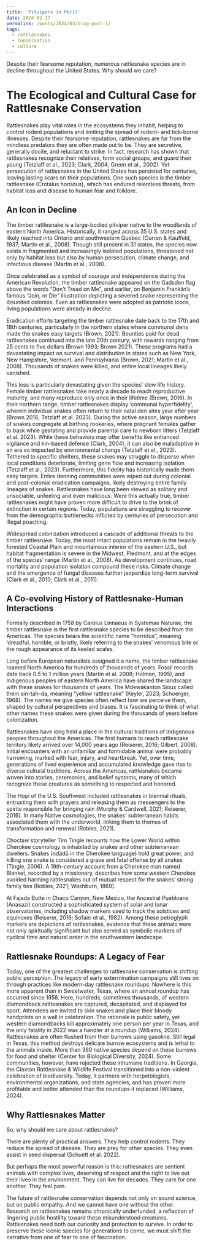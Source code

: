 ```yaml
---
title: 'Pitvipers in Peril'
date: 2024-02-17
permalink: /posts/2024/03/blog-post-1/
tags:
  - rattlesnakes
  - conservation
  - culture
---
```


Despite their fearsome reputation, numerous rattlesnake species are in decline throughout the United States. Why should we care?

The Ecological and Cultural Case for Rattlesnake Conservation
======
Rattlesnakes play vital roles in the ecosystems they inhabit, helping to control rodent populations and limiting the spread of rodent- and tick-borne illnesses. Despite their fearsome reputation, rattlesnakes are far from the mindless predators they are often made out to be. They are secretive, generally docile, and reluctant to strike. In fact, research has shown that rattlesnakes recognize their relatives, form social groups, and guard their young (Tetzlaff et al., 2023; Clark, 2004; Green et al., 2002).
Yet persecution of rattlesnakes in the United States has persisted for centuries, leaving lasting scars on their populations. One such species is the timber rattlesnake (Crotalus horridus), which has endured relentless threats, from habitat loss and disease to human fear and folklore.

An Icon in Decline
------
The timber rattlesnake is a large-bodied pitviper native to the woodlands of eastern North America. Historically, it ranged across 35 U.S. states and likely reached into Ontario and southwestern Quebec (Curran & Kauffeld, 1937; Martin et al., 2008). Though still present in 31 states, the species now exists in fragmented and increasingly isolated populations, threatened not only by habitat loss but also by human persecution, climate change, and infectious disease (Martin et al., 2008).

Once celebrated as a symbol of courage and independence during the American Revolution, the timber rattlesnake appeared on the Gadsden flag above the words “Don’t Tread on Me”, and earlier, on Benjamin Franklin’s famous “Join, or Die” illustration depicting a severed snake representing the disunited colonies. Even as rattlesnakes were adopted as patriotic icons, living populations were already in decline.

Eradication efforts targeting the timber rattlesnake date back to the 17th and 18th centuries, particularly in the northern states where communal dens made the snakes easy targets (Brown, 2021). Bounties paid for dead rattlesnakes continued into the late 20th century, with rewards ranging from 25 cents to five dollars (Brown 1993; Brown 2021). These programs had a devastating impact on survival and distribution in states such as New York, New Hampshire, Vermont, and Pennsylvania (Brown, 2021; Martin et al., 2008). Thousands of snakes were killed, and entire local lineages likely vanished.

This loss is particularly devastating given the species’ slow life history. Female timber rattlesnakes take nearly a decade to reach reproductive maturity, and many reproduce only once in their lifetime (Brown, 2016). In their northern range, timber rattlesnakes display ‘communal hyperfidelity’, wherein individual snakes often return to their natal den sites year after year (Brown 2016; Tetzlaff et al. 2023). During the active season, large numbers of snakes congregate at birthing rookeries, where pregnant females gather to bask while gestating and provide parental care to newborn litters (Tetzlaff et al. 2023). 
While these behaviors may offer benefits like enhanced vigilance and kin-based defense (Clark, 2004), it can also be maladaptive in an era so impacted by environmental change (Tetzlaff et al., 2023). Tethered to specific shelters, these snakes may struggle to disperse when local conditions deteriorate, limiting gene flow and increasing isolation (Tetzlaff et al., 2023). Furthermore, this fidelity has historically made them easy targets. Entire denning communities were wiped out during colonial and post-colonial eradication campaigns, likely destroying entire family lineages of snakes. Rattlesnakes have long been viewed as solitary and unsociable, unfeeling and even malicious. Were this actually true, timber rattlesnakes might have proven more difficult to drive to the brink of extinction in certain regions. Today, populations are struggling to recover from the demographic bottlenecks inflicted by centuries of persecution and illegal poaching.

Widespread colonization introduced a cascade of additional threats to the timber rattlesnake. Today, the most intact populations remain in the heavily forested Coastal Plain and mountainous interior of the eastern U.S., but habitat fragmentation is severe in the Midwest, Piedmont, and at the edges of the species’ range (Martin et al., 2008). As development continues, road mortality and population isolation compound these risks. Climate change and the emergence of fungal diseases further jeopardize long-term survival (Clark et al., 2010; Clark et al., 2011).

A Co-evolving History of Rattlesnake-Human Interactions
------
  Formally described in 1758 by Carolus Linnaeus in Systemae Naturae, the timber rattlesnake is the first rattlesnake species to be described from the Americas. The species bears the scientific name “horridus”, meaning ‘dreadful, horrible, or bristly, likely referring to the snakes’ venomous bite or the rough appearance of its keeled scales. 

  Long before European naturalists assigned it a name, the timber rattlesnake roamed North America for hundreds of thousands of years. Fossil records date back 0.5 to 1 million years (Martin et al. 2008; Holman, 1995), and Indigenous peoples of eastern North America have shared the landscape with these snakes for thousands of years. The Mdewakanton Sioux called them sin-tah-da, meaning “yellow rattlesnake” (Keyler, 2023; Schoerger, 1968). The names we give species often reflect how we perceive them, shaped by cultural perspectives and biases. It is fascinating to think of what other names these snakes were given during the thousands of years before colonization.

  Rattlesnakes have long held a place in the cultural traditions of Indigenous peoples throughout the Americas. The first humans to reach rattlesnake territory likely arrived over 14,000 years ago (Reiserer, 2016; Gilbert, 2008). Initial encounters with an unfamiliar and formidable animal were probably harrowing, marked with fear, injury, and heartbreak. Yet, over time, generations of lived experience and accumulated knowledge gave rise to diverse cultural traditions. Across the Americas, rattlesnakes became woven into stories, ceremonies, and belief systems, many of which recognize these creatures as something to respected and honored.

  The Hopi of the U.S. Southwest included rattlesnakes in biennial rituals, entrusting them with prayers and releasing them as messengers to the spirits responsible for bringing rain (Murphy & Cardwell, 2021; Reiserer, 2016). In many Native cosmologies, the snakes’ subterranean habits associated them with the underworld, linking them to themes of transformation and renewal (Robles, 2021).
  
  Choctaw storyteller Tim Tingle recounts how the Lower World within Cherokee cosmology is inhabited by snakes and other subterranean dwellers. Snakes (ndädû in the Cherokee language) hold great power, and killing one snake is considered a grave and fatal offense by all snakes (Tingle, 2006). A 19th-century account from a Cherokee man named Blanket, recorded by a missionary, describes how some western Cherokee avoided harming rattlesnakes out of mutual respect for the snakes’ strong family ties (Robles, 2021; Washburn, 1869). 
  
At Fajada Butte in Chaco Canyon, New Mexico, the Ancestral Puebloans (Anasazi) constructed a sophisticated system of solar and lunar observatories, including shadow markers used to track the solstices and equinoxes (Reiserer, 2016; Sofaer et al., 1982). Among these petroglyph markers are depictions of rattlesnakes, evidence that these animals were not only spiritually significant but also served as symbolic markers of cyclical time and natural order in the southwestern landscape.

Rattlesnake Roundups: A Legacy of Fear
------
Today, one of the greatest challenges to rattlesnake conservation is shifting public perception. The legacy of early extermination campaigns still lives on through practices like modern-day rattlesnake roundups. 
Nowhere is this more apparent than in Sweetwater, Texas, where an annual roundup has occurred since 1958. Here, hundreds, sometimes thousands, of western diamondback rattlesnakes are captured, decapitated, and displayed for sport. Attendees are invited to skin snakes and place their bloody handprints on a wall in celebration. The rationale is public safety, yet western diamondbacks kill approximately one person per year in Texas, and the only fatality in 2022 was a handler at a roundup (Williams, 2024).
Rattlesnakes are often flushed from their burrows using gasoline. Still legal in Texas, this method destroys delicate burrow ecosystems and is lethal to the animals inside. More than 360 native species depend on these burrows for food and shelter (Center for Biological Diversity, 2024).
Some communities, however, have rejected these inhumane traditions. In Georgia, the Claxton Rattlesnake & Wildlife Festival transitioned into a non-violent celebration of biodiversity. Today, it partners with herpetologists, environmental organizations, and state agencies, and has proven more profitable and better attended than the roundups it replaced (Williams, 2024). 

Why Rattlesnakes Matter
------
So, why should we care about rattlesnakes?

There are plenty of practical answers. They help control rodents. They reduce the spread of disease. They are prey for other species. They even assist in seed dispersal (Schuett et al. 2022).

But perhaps the most powerful reason is this: rattlesnakes are sentient animals with complex lives, deserving of respect and the right to live out their lives in the environment. They can live for decades. They care for one another. They feel pain.

The future of rattlesnake conservation depends not only on sound science, but on public empathy. And we cannot have one without the other. Research on rattlesnakes remains chronically underfunded, a reflection of lingering public hostility toward these misunderstood creatures. Rattlesnakes need both our curiosity and protection to survive. In order to preserve these iconic species for generations to come, we must shift the narrative from one of fear to one of fascination. 




